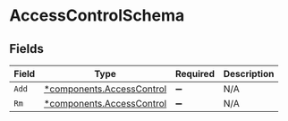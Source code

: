 # AccessControlSchema


## Fields

| Field                                                                 | Type                                                                  | Required                                                              | Description                                                           |
| --------------------------------------------------------------------- | --------------------------------------------------------------------- | --------------------------------------------------------------------- | --------------------------------------------------------------------- |
| `Add`                                                                 | [*components.AccessControl](../../models/components/accesscontrol.md) | :heavy_minus_sign:                                                    | N/A                                                                   |
| `Rm`                                                                  | [*components.AccessControl](../../models/components/accesscontrol.md) | :heavy_minus_sign:                                                    | N/A                                                                   |